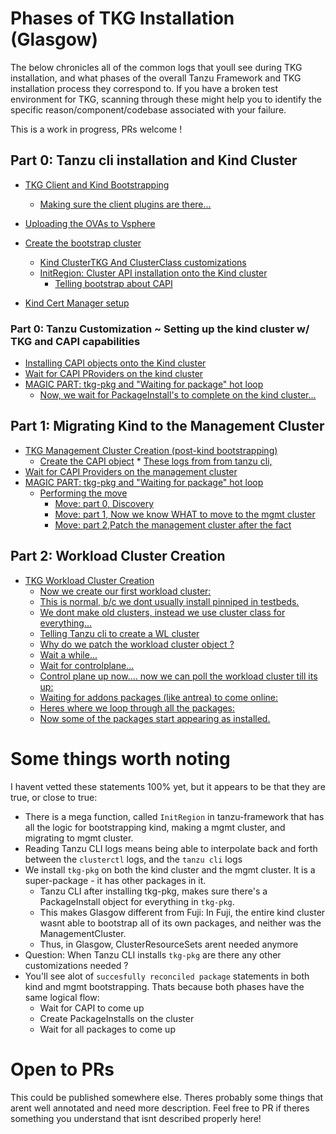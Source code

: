 # Phases of TKG Installation (Glasgow)

The below chronicles all of the common logs that youll see during TKG installation, and what phases of the overall
Tanzu Framework and TKG installation process they correspond to.  If you have a broken test environment for TKG, 
scanning through these might help you to identify the specific reason/component/codebase associated with your failure.

This is a work in progress, PRs welcome !

## Part 0: Tanzu cli installation and Kind Cluster

- [TKG Client and Kind Bootstrapping](0-bootstrap-cluster.md#tkg-client-and-kind-bootstrapping)
  * [Making sure the client plugins are there...](0-bootstrap-cluster.md#making-sure-the-client-plugins-are-there)
- [Uploading the OVAs to Vsphere](0-bootstrap-cluster.md#uploading-the-ovas-to-vsphere)
- [Create the bootstrap cluster](0-bootstrap-cluster.md#tkg-kind-cluster--create-the-bootstrap--ie-kind----management-cluster--)
  * [Kind ClusterTKG And ClusterClass customizations](0-bootstrap-cluster.md#kind-cluster--tkg-and-clusterclass-customizations)
  * [InitRegion: Cluster API installation onto the Kind cluster](0-bootstrap-cluster.md#initregion--cluster-api-installation-onto-the-kind-cluster)
    + [Telling bootstrap about CAPI](0-bootstrap-cluster.md#tell-kind-about-capi)

- [Kind Cert Manager setup](0-bootstrap-cluster.md#kind-cert-manager-setup)

### Part 0: Tanzu Customization ~ Setting up the kind cluster w/ TKG and CAPI capabilities
- [Installing CAPI objects onto the Kind cluster](0-bootstrap-cluster.md#installing-capi-objects-onto-the-kind-cluster)
- [Wait for CAPI PRoviders on the kind cluster](0-bootstrap-cluster.md#wait-for-capi-providers-on-the-kind-cluster)
- [MAGIC PART: tkg-pkg and "Waiting for package" hot loop](0-bootstrap-cluster.md#magic-part--tkg-pkg-and--waiting-for-package--hot-loop)
  * [Now, we wait for PackageInstall's to complete on the kind cluster...](0-bootstrap-cluster.md#now--we-wait-for-packageinstall-s-to-complete-on-the-kind-cluster)

## Part 1: Migrating Kind to the Management Cluster 

- [TKG Management Cluster Creation (post-kind bootstrapping)](1-mgmt-cluster.log.md#tkg-management-cluster-creation--post-kind-bootstrapping-)
  * [Create the CAPI object](1-mgmt-cluster.log.md#create-the-capi-object)
        * [These logs from from tanzu cli,](1-mgmt-cluster.log.md#these-logs-from-from-tanzu-cli-)
- [Wait for CAPI Providers on the management cluster](1-mgmt-cluster.log.md#wait-for-capi-providers-on-the-management-cluster)
- [MAGIC PART: tkg-pkg and "Waiting for package" hot loop](1-mgmt-cluster.log.md#magic-part--tkg-pkg-and--waiting-for-package--hot-loop)
  * [Performing the move](1-mgmt-cluster.log.md#performing-the-move)
    + [Move: part 0,  Discovery](1-mgmt-cluster.log.md#move--part-0---discovery)
    + [Move: part 1, Now we know WHAT to move to the mgmt cluster](1-mgmt-cluster.log.md#move--part-1--now-we-know-what-to-move-to-the-mgmt-cluster)
    + [Move: part 2,Patch the management cluster after the fact](1-mgmt-cluster.log.md#move--part-2-patch-the-management-cluster-after-the-fact)

## Part 2: Workload Cluster Creation

- [TKG Workload Cluster Creation](2-workload-cluster.log.md#tkg-workload-cluster-creation)
  * [Now we create our first workload cluster:](2-workload-cluster.log.md#now-we-create-our-first-workload-cluster-)
  * [This is normal, b/c we dont usually install pinniped in testbeds.](2-workload-cluster.log.md#this-is-normal--b-c-we-dont-usually-install-pinniped-in-testbeds)
  * [We dont make old clusters, instead we use cluster class for everything...](2-workload-cluster.log.md#we-dont-make-old-clusters--instead-we-use-cluster-class-for-everything)
  * [Telling Tanzu cli to create a WL cluster](2-workload-cluster.log.md#Telling-Tanzu-cli-to-create-a-WL-cluster)
  * [Why do we patch the workload cluster object ?](2-workload-cluster.log.md#why-do-we-patch-the-workload-cluster-object--)
  * [Wait a while...](2-workload-cluster.log.md#wait-a-while)
  * [Wait for controlplane...](2-workload-cluster.log.md#wait-for-controlplane)
  * [Control plane up now.... now we can poll the workload cluster till its up:](2-workload-cluster.log.md#control-plane-up-now-now-we-can-poll-the-workload-cluster-till-its-up-)
  * [Waiting for addons packages (like antrea) to come online:](2-workload-cluster.log.md#waiting-for-addons-packages--like-antrea--to-come-online-)
  * [Heres where we loop through all the packages:](2-workload-cluster.log.md#heres-where-we-loop-through-all-the-packages-)
  * [Now some of the packages start appearing as installed.](2-workload-cluster.log.md#now-some-of-the-packages-start-appearing-as-installed)

# Some things worth noting

I havent vetted these statements 100% yet, but it appears to be that they are true, or close to true:

- There is a mega function, called `InitRegion` in tanzu-framework that has all the logic for bootstrapping kind, making a mgmt cluster, and migrating to mgmt cluster.
- Reading Tanzu CLI logs means being able to interpolate back and forth between the `clusterctl` logs, and the `tanzu cli` logs
- We install `tkg-pkg` on both the kind cluster and the mgmt cluster.  It is a super-package - it has other packages in it.
  - Tanzu CLI after installing tkg-pkg, makes sure there's a PackageInstall object for everything in `tkg-pkg`.
  - This makes Glasgow different from Fuji: In Fuji, the entire kind cluster wasnt able to bootstrap all of its own packages, and neither was the ManagementCluster.
  - Thus, in Glasgow, ClusterResourceSets arent needed anymore
- Question: When Tanzu CLI installs `tkg-pkg` are there any other customizations needed ? 
- You'll see alot of `succesfully reconciled package` statements in both kind and mgmt bootstrapping.  Thats because both phases have the same logical flow:
  - Wait for CAPI to come up
  - Create PackageInstalls on the cluster
  - Wait for all packages to come up

# Open to PRs

This could be published somewhere else.  Theres probably some things that arent well annotated and need more description.  Feel free to PR if theres something
you understand that isnt described properly here!